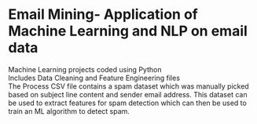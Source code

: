 # Email Mining- Application of Machine Learning and NLP on email data
Machine Learning projects coded using Python
\
Includes Data Cleaning and Feature Engineering files <br>
The Process CSV file contains a spam dataset which was manually picked based on subject line content and sender email address. This dataset can be used to extract features for spam detection which can then be used to train an ML algorithm to detect spam.

